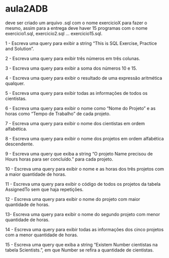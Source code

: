 # aula2ADB

deve ser criado um arquivo .sql com o nome exercicioX para fazer o mesmo, assim para a entrega deve haver 15 programas com o nome exercicio1.sql, exercicio2.sql ... exercicio15.sql.

1 - Escreva uma query para exibir a string “This is SQL Exercise, Practice and Solution”.

2 - Escreva uma query para exibir três números em três colunas.

3 - Escreva uma query para exibir a soma dos números 10 e 15.

4 - Escreva uma query para exibir o resultado de uma expressão aritmética qualquer.

5 - Escreva uma query para exibir todas as informações de todos os cientistas.

6 - Escreva uma query para exibir o nome como “Nome do Projeto” e as horas como “Tempo de Trabalho” de cada projeto.

7 - Escreva uma query para exibir o nome dos cientistas em ordem alfabética.

8 - Escreva uma query para exibir o nome dos projetos em ordem alfabética descendente.

9 - Escreva uma query que exiba a string “O projeto Name precisou de Hours horas para ser concluído.” para cada projeto.

10 - Escreva uma query para exibir o nome e as horas dos três projetos com a maior quantidade de horas.

11 - Escreva uma query para exibir o código de todos os projetos da tabela AssignedTo sem que haja repetições.

12 - Escreva uma query para exibir o nome do projeto com maior quantidade de horas.

13- Escreva uma query para exibir o nome do segundo projeto com menor quantidade de horas.

14 - Escreva uma query para exibir todas as informações dos cinco projetos com a menor quantidade de horas.

15 - Escreva uma query que exiba a string “Existem Number cientistas na tabela Scientists.”, em que Number se refira a quantidade de cientistas.
